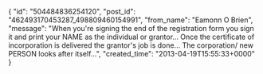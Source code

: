  {
   "id": "504484836254120",
   "post_id": "462493170453287_498809460154991",
   "from_name": "Eamonn O Brien",
   "message": "When you're signing the end of the registration form you sign it and print your NAME as the individual or grantor... Once the certificate of incorporation is delivered the grantor's job is done... The corporation/ new PERSON looks after itself...",
   "created_time": "2013-04-19T15:55:33+0000"
 }
